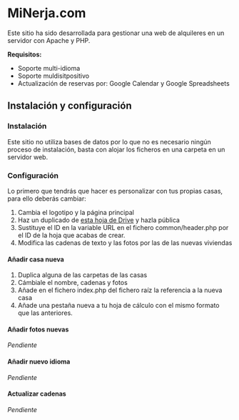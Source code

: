 # MiNerja.com

Este sitio ha sido desarrollada para gestionar una web de alquileres en un servidor con Apache y PHP.

**Requisitos:**

* Soporte multi-idioma
* Soporte muldisitpositivo
* Actualización de reservas por: Google Calendar y Google Spreadsheets

## Instalación y configuración

### Instalación

Este sitio no utiliza bases de datos por lo que no es necesario ningún proceso de instalación, basta con alojar los ficheros en una carpeta en un servidor web.

### Configuración

Lo primero que tendrás que hacer es personalizar con tus propias casas, para ello deberás cambiar:

1. Cambia el logotipo y la página principal
2. Haz un duplicado de [esta hoja de Drive](https://docs.google.com/spreadsheets/d/1O6kZq7zZOL8d8TBzyARirJA-wxu5oYXMXkpsfD1-KOA/edit?usp=sharing) y hazla pública
3. Sustituye el ID en la variable URL en el fichero common/header.php por el ID de la hoja que acabas de crear.
4. Modifica las cadenas de texto y las fotos por las de las nuevas viviendas

#### Añadir casa nueva
1. Duplica alguna de las carpetas de las casas
2. Cámbiale el nombre, cadenas y fotos
3. Añade en el fichero index.php del fichero raíz la referencia a la nueva casa
4. Añade una pestaña nueva a tu hoja de cálculo con el mismo formato que las anteriores.

#### Añadir fotos nuevas
_Pendiente_

#### Añadir nuevo idioma
_Pendiente_

#### Actualizar cadenas
_Pendiente_
